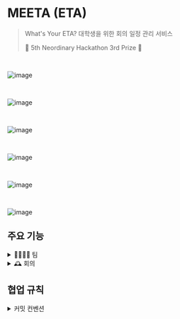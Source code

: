#  MEETA (ETA)

> What's Your ETA? 대학생을 위한 회의 일정 관리 서비스
> 
> 🥉 5th Neordinary Hackathon 3rd Prize 🥉


 <br/>
 
![image](https://github.com/5th-Neordinary-HACKATHON-MEETA/Backend/assets/131960164/9634b8f4-b733-4299-a549-85f4dee2ec76)

<br/>

![image](https://github.com/5th-Neordinary-HACKATHON-MEETA/Backend/assets/131960164/4cb86c3d-bf23-45e5-a694-6f8acf85d19f)

<br/>

![image](https://github.com/5th-Neordinary-HACKATHON-MEETA/Backend/assets/131960164/29e8ce08-234b-4a30-bd6e-16e91e3546e7)

<br/>

![image](https://github.com/5th-Neordinary-HACKATHON-MEETA/Backend/assets/131960164/5507283e-bb68-4c4b-9905-cc0e15b57401)

<br/>

![image](https://github.com/5th-Neordinary-HACKATHON-MEETA/Backend/assets/131960164/d2ff0ed6-5336-4e87-aab5-fa1b94c9dbd8)

<br/>

![image](https://github.com/5th-Neordinary-HACKATHON-MEETA/Backend/assets/131960164/5e69a8b4-0338-48ab-8008-f4b6f7d783b9)


<h2> 주요 기능 </h2>
<details>
  <summary> 👨‍👩‍👧‍👦 팀</summary>
    1. 팀 생성하기
    2. 팀원 참여
</details>

<details>
  <summary> 🕰️ 회의</summary>
    1. 회의 생성 (팀장)
    2. 유저별 회의 가능 시간 설정 (팀원)
    3. 회의 시간 확정 (팀장)
    4. 회의 내에 공지사항 생성
</details>















## 협업 규칙
<details>
    <summary> 커밋 컨벤션</summary>
archivvonjang님의 [블로그](https://velog.io/@archivvonjang/Git-Commit-Message-Convention) 를 참고하여 정리하였습니다.
<br/>
<br/>


## Commit Message Convention

### 1. Commit Message Structure
-   기본적인 커밋 메시지 구조

    ```
      제목 (Type: Subject)
      (한줄 띄어 분리)
      본문 (Body)
      (한줄 띄어 분리)
      꼬리말 (Footer)
    ```

### 2. Commit Type
-  커밋의 타입 구성
  
    ```
      태그: 제목 
      (:space 제목으로 : 뒤에만 space를 넣는다.)
    ```
    <br/>
    
    |Tag Name|Description|
    |:--:|:--:|
    |Feat|새로운 기능을 추가|
    |Fix|버그 수정|
    |!BREAKING CHANGE|커다란 API 변경의 경우|
    |!HOTFIX|급하게 치명적인 버그를 고쳐야하는 경우|
    |Style|코드 포맷 변경, 세미 콜론 누락, 코드 수정이 없는 경우|
    |Refactor|Production Code(실제 사용하는 코드) 리팩토링|
    |Comment|필요한 주석 추가 및 변경|
    |Docs|문서 수정|
    |Test|테스트 코드 추가, Production Code(실제 사용하는 코드) 변경 없음|
    |Chore|빌드 업무 수정, 패키지 매니저 수정, 패키지 관리자 구성 등 업데이트, Production Code 변경 없음|
    |Rename|파일 혹은 폴더명을 수정하거나 옮기는 작업만인 경우|
    |Remove|파일을 삭제하는 작업만 수행한 경우|
    <br/>

    추가적인 문맥 정보를 제공하기 위한 목적으로 괄호 안에 적을 수도 있다.
    ```
      Feat(navigation)
      Fix(DB)
    ```

### 3. Subject
-  제목은 50글자 이내로 작성한다.
-  첫글자는 대문자로 작성한다.
-  마침표 및 특수기호는 사용하지 않는다.
-  영문으로 작성하는 경우 동사(원형)을 가장 앞에 명령어로 작성한다.
-  과거시제는 사용하지 않는다.
-  간결하고 요점적으로 즉, 개조식 구문으로 작성한다


```
EX)
Fixed --> Fix
Added --> Add
Modified --> Modify
```

### 4. Body
-  72 글자 이내로 작성한다.
-  최대한 상세히 작성한다. (코드 변경의 이유를 명확히 작성할수록 좋다)
-  어떻게 변경했는지보다 무엇을, 왜 변경했는지 작성한다.
<br/>

### 5. Footer
-  선택사항
-  자세한 건 블로그 참고
<br/>

### 6. Example

```
Ex1)
Feat: 회원 가입 기능 구현 ---> Commit Type

SMS, 이메일 중복확인 API 개발 ---> Body

Resolves: #123 ---> Footer (선택 사항항)
Ref: #456
Related to: #48, #45

Ex2)
!BREAKING CHANGE: 게시글 작성 API 변경

게시글 작성 시 참여자 초대의 ~~ 부분에서 프론트에 데이터를 정확하게 응답하기 위해 ~~한 부분을  ~~하게끔 변경한다.
```
<br/>

커밋 메시지를 여러 줄 입력하려면??
```
git commit -m "커밋메시지 입력
~~~
~~~
```
위처럼 따옴표를 닫지 않고 계속 입력하면 된다.

<br/>


그 외 자주 쓰이는 예시
```
  Fix : 버그 수정                                                   ---> Commit Type
  Fix my test                                                       ---> Body
  Fix typo in style.css
  Fix my test to return undefined
  Fix error when using my function

  Update : Fix와 달리 원래 정상적으로 동작했지만 보완의 개념       ---> Commit Type
  Update harry-server.js to use HTTPS                             ---> Body

  Add                                                             ---> Commit Type
  Add documentation for the defaultPort option                     ---> Body
  Add example for setting Vary: Accept-Encoding header in zlib.md

  Remove(Clean이나 Eliminate) : ‘unnecessary’, ‘useless’, ‘unneeded’, ‘unused’, ‘duplicated’가 붙는 경우가 많음 ---> Commit Type
  Remove fallback cache                                                                                       ---> Body
  Remove unnecessary italics from child_process.md

  Refactor : 리팩토링                                                   ---> Commit Type

  Simplify : Refactor와 유사하지만 약한 수정, 코드 단순화                 ---> Commit Type

  Improve : 호환성, 테스트 커버리지, 성능, 검증 기능, 접근성 등의 향상     ---> Commit Type
  Improve iOS's accessibilityLabel performance by up to 20%               ---> Body

  Implement : 코드 추가보다 큰 단위의 구현                                 ---> Commit Type
  Implement bundle sync status                                             ---> Body

  Correct : 주로 문법의 오류나 타입의 변경, 이름 변경 등에 사용             ---> Commit Type
  Correct grammatical error in BUILDING.md                                 ---> Body

  Prevent                                                                 ---> Commit Type
  Prevent hello handler from saying Hi in hi.js                           ---> Body

  Avoid : Prevent는 못하게 막지만, Avoid는 회피(if 등)                     ---> Commit Type
  Avoid flusing uninitialized traces                                       ---> Body

  Move : 코드나 파일의 이동                                                 ---> Commit Type
  Move function from header to source file                                 ---> Body

  Rename : 이름 변경                                                       ---> Commit Type
  Rename node-report to report                                             ---> Body
```

### 7. Emoji
-    이슈를 파고, 글 내용에다가 아래의 이모지와 함께 어떤 것을 할지 자세히 적는다.
<br/>
🎨	코드의 형식 / 구조를 개선 할 때<br/>
📰	새 파일을 만들 때<br/>
📝	사소한 코드 또는 언어를 변경할 때<br/>
🐎	성능을 향상시킬 때<br/>
📚	문서를 쓸 때<br/>
🐛	버그 reporting할 때, @FIXME 주석 태그 삽입<br/>
🚑	버그를 고칠 때<br/>
🐧	리눅스에서 무언가를 고칠 때<br/>
🍎	Mac OS에서 무언가를 고칠 때<br/>
🏁	Windows에서 무언가를 고칠 때<br/>
🔥	코드 또는 파일 제거할 때 , @CHANGED주석 태그와 함께<br/>
🚜	파일 구조를 변경할 때 . 🎨과 함께 사용<br/>
🔨	코드를 리팩토링 할 때<br/>
☔️	테스트를 추가 할 때<br/>
🔬	코드 범위를 추가 할 때<br/>
💚	CI 빌드를 고칠 때<br/>
🔒	보안을 다룰 때<br/>
⬆️	종속성을 업그레이드 할 때<br/>
⬇️	종속성을 다운 그레이드 할 때<br/>
⏩	이전 버전 / 지점에서 기능을 전달할 때<br/>
⏪	최신 버전 / 지점에서 기능을 백 포트 할 때<br/>
👕	linter / strict / deprecation 경고를 제거 할 때<br/>
💄	UI / style 개선시<br/>
♿️	접근성을 향상시킬 때<br/>
🚧	WIP (진행중인 작업)에 커밋, @REVIEW주석 태그와 함께 사용<br/>
💎	New Release<br/>
🔖	버전 태그<br/>
🎉	Initial Commit<br/>
🔈	로깅을 추가 할 때<br/>
🔇	로깅을 줄일 때<br/>
✨	새로운 기능을 소개 할 때<br/>
⚡️	도입 할 때 이전 버전과 호환되지 않는 특징, @CHANGED주석 태그 사용<br/>
💡	새로운 아이디어, @IDEA주석 태그<br/>
🚀	배포 / 개발 작업 과 관련된 모든 것<br/>
🐘	PostgreSQL 데이터베이스 별 (마이그레이션, 스크립트, 확장 등)<br/>
🐬	MySQL 데이터베이스 특정 (마이그레이션, 스크립트, 확장 등)<br/>
🍃	MongoDB 데이터베이스 특정 (마이그레이션, 스크립트, 확장 등)<br/>
🏦	일반 데이터베이스 별 (마이그레이션, 스크립트, 확장명 등)<br/>
🐳	도커 구성<br/>
🤝	파일을 병합 할 때
</details>
